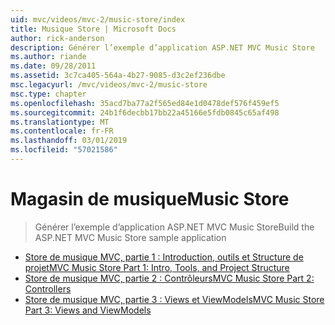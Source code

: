 ```yaml
---
uid: mvc/videos/mvc-2/music-store/index
title: Musique Store | Microsoft Docs
author: rick-anderson
description: Générer l’exemple d’application ASP.NET MVC Music Store
ms.author: riande
ms.date: 09/28/2011
ms.assetid: 3c7ca405-564a-4b27-9085-d3c2ef236dbe
msc.legacyurl: /mvc/videos/mvc-2/music-store
msc.type: chapter
ms.openlocfilehash: 35acd7ba77a2f565ed84e1d0478def576f459ef5
ms.sourcegitcommit: 24b1f6decbb17bb22a45166e5fdb0845c65af498
ms.translationtype: MT
ms.contentlocale: fr-FR
ms.lasthandoff: 03/01/2019
ms.locfileid: "57021586"
---
```

<a name="music-store"></a><span data-ttu-id="60220-103">Magasin de musique</span><span class="sxs-lookup"><span data-stu-id="60220-103">Music Store</span></span>
====================
> <span data-ttu-id="60220-104">Générer l’exemple d’application ASP.NET MVC Music Store</span><span class="sxs-lookup"><span data-stu-id="60220-104">Build the ASP.NET MVC Music Store sample application</span></span>


- [<span data-ttu-id="60220-105">Store de musique MVC, partie 1 : Introduction, outils et Structure de projet</span><span class="sxs-lookup"><span data-stu-id="60220-105">MVC Music Store Part 1: Intro, Tools, and Project Structure</span></span>](mvc-music-store-part-1-intro-tools-and-project-structure.md)
- [<span data-ttu-id="60220-106">Store de musique MVC, partie 2 : Contrôleurs</span><span class="sxs-lookup"><span data-stu-id="60220-106">MVC Music Store Part 2: Controllers</span></span>](mvc-music-store-part-2-controllers.md)
- [<span data-ttu-id="60220-107">Store de musique MVC, partie 3 : Views et ViewModels</span><span class="sxs-lookup"><span data-stu-id="60220-107">MVC Music Store Part 3: Views and ViewModels</span></span>](mvc-music-store-part-3-views-and-viewmodels.md)
